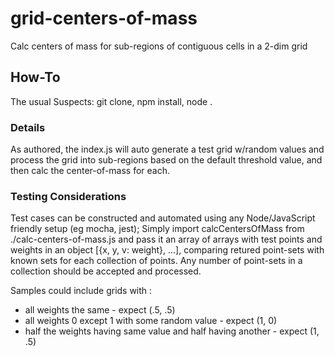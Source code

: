 # grid-centers-of-mass

Calc centers of mass for sub-regions of contiguous cells in a 2-dim grid

## How-To

The usual Suspects: git clone, npm install, node .

### Details

As authored, the index.js will auto generate a test grid w/random values and process the grid into
sub-regions based on the default threshold value, and then calc the center-of-mass for each.

### Testing Considerations

Test cases can be constructed and automated using any Node/JavaScript friendly setup (eg mocha, jest);
Simply import calcCentersOfMass from ./calc-centers-of-mass.js and pass it an array of arrays with
test points and weights in an object [{x, y, v: weight}, ...],
comparing retured point-sets with known sets for each collection of points. 
Any number of point-sets in a collection should be accepted and processed.

Samples could include grids with :
- all weights the same - expect (.5, .5)
- all weights 0 except 1 with some random value - expect (1, 0)
- half the weights having same value and half having another - expect (1, .5)
